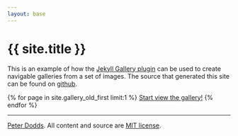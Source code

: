 ```yaml
---
layout: base
---
```


{{ site.title }}
================

This is an example of how the [Jekyll Gallery plugin][1] can be used to create
navigable galleries from a set of images. The source that generated this site
can be found on [github][2].

<p id="start">
{% for page in site.gallery_old_first limit:1 %}
<a href="{{ site.base_url }}{{ page.url }}">Start view the gallery!</a>
{% endfor %}
</p>

---

[Peter Dodds](http://pddds.com). All content and source are [MIT license][3].

[1]:https://github.com/m0tive/jekyll-gallery
[2]:https://github.com/m0tive/jekyll-gallery-example
[3]:https://github.com/m0tive/jekyll-gallery-example#license
